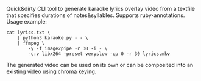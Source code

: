 Quick&dirty CLI tool to generate karaoke lyrics overlay video from a textfile
that specifies durations of notes&syllables. Supports ruby-annotations. Usage
example:

    cat lyrics.txt \
        | python3 karaoke.py - - \
        | ffmpeg \
            -y -f image2pipe -r 30 -i - \
            -c:v libx264 -preset veryslow -qp 0 -r 30 lyrics.mkv

The generated video can be used on its own or can be composited into an
existing video using chroma keying.
